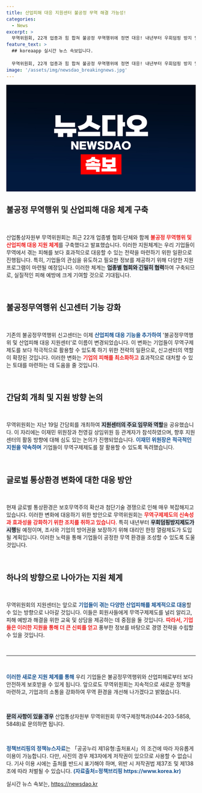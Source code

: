```yaml
---
title: 산업피해 대응 지원센터 불공정 무역 해결 가능성!
categories:
  - News
excerpt: >
  무역위원회, 22개 업종과 힘 합쳐 불공정 무역행위에 정면 대응! 내년부터 우회덤핑 방지 및 산업피해 지원센터 출범으로 우리 기업 보호 강화!
feature_text: >
  ## koreaapp 실시간 뉴스 속보입니다.

  무역위원회, 22개 업종과 힘 합쳐 불공정 무역행위에 정면 대응! 내년부터 우회덤핑 방지 및 산업피해 지원센터 출범으로 우리 기업 보호 강화!
image: '/assets/img/newsdao_breakingnews.jpg'
---
```


<p><img src="/assets/img/newsdao_breakingnews.jpg" alt="koreaapp 속보" /></p>

<h2 data-ke-size="size26">불공정 무역행위 및 산업피해 대응 체계 구축</h2>

<p data-ke-size="size16">&nbsp;</p>

<p>산업통상자원부 무역위원회는 최근 22개 업종별 협회·단체와 함께 <b><span style="color: #ee2323;">불공정 무역행위 및 산업피해 대응 지원 체계</span></b>를 구축했다고 발표했습니다. 이러한 지원체계는 우리 기업들이 무역에서 겪는 피해를 보다 효과적으로 대응할 수 있는 전략을 마련하기 위한 일환으로 진행됩니다. 특히, 기업들의 관심을 유도하고 필요한 정보를 제공하기 위해 다양한 지원 프로그램이 마련될 예정입니다. 이러한 체계는 <b><span style="background-color: #21538527;">업종별 협회와 긴밀히 협력</span></b>하여 구축되므로, 실질적인 피해 예방에 크게 기여할 것으로 기대됩니다. </p>

<p data-ke-size="size16">&nbsp;</p>

<h2 data-ke-size="size26">불공정무역행위 신고센터 기능 강화</h2>

<p data-ke-size="size16">&nbsp;</p>

<p>기존의 불공정무역행위 신고센터는 이제 <b><span style="color: #1a5490;">산업피해 대응 기능을 추가하여</span></b> '불공정무역행위 및 산업피해 대응 지원센터'로 이름이 변경되었습니다. 이 변화는 기업들이 무역구제제도를 보다 적극적으로 활용할 수 있도록 하기 위한 전략의 일환으로, 신고센터의 역할이 확장된 것입니다. 이러한 변화는 <b><span style="color: #ee2323;">기업의 피해를 최소화하고</span></b> 효과적으로 대처할 수 있는 토대를 마련하는 데 도움을 줄 것입니다. </p>

<p data-ke-size="size16">&nbsp;</p>

<h2 data-ke-size="size26">간담회 개최 및 지원 방향 논의</h2>

<p data-ke-size="size16">&nbsp;</p>

<p>무역위원회는 지난 19일 간담회를 개최하여 <b><span style="background-color: #21538527;">지원센터의 주요 임무와 역할</span></b>을 공유했습니다. 이 자리에는 이재민 위원장과 천영길 상임위원 등 관계자가 참석하였으며, 향후 지원센터의 활동 방향에 대해 심도 있는 논의가 진행되었습니다. <b><span style="color: #1a5490;">이재민 위원장은 적극적인 지원을 약속하며</span></b> 기업들이 무역구제제도를 잘 활용할 수 있도록 독려했습니다. </p>

<p data-ke-size="size16">&nbsp;</p>

<h2 data-ke-size="size26">글로벌 통상환경 변화에 대한 대응 방안</h2>

<p data-ke-size="size16">&nbsp;</p>

<p>현재 글로벌 통상환경은 보호무역주의 확산과 첨단기술 경쟁으로 인해 매우 복잡해지고 있습니다. 이러한 변화에 대응하기 위한 방안으로 무역위원회는 <b><span style="color: #ee2323;">무역구제제도의 신속성과 효과성을 강화하기 위한 조치를 취하고 있습니다.</span></b> 특히 내년부터 <b><span style="background-color: #21538527;">우회덤핑방지제도가 시행</span></b>될 예정이며, 조사와 기업의 방어권을 보장하기 위해 대리인 한정 열람제도가 도입될 계획입니다. 이러한 노력을 통해 기업들이 공정한 무역 환경을 조성할 수 있도록 도울 것입니다. </p>

<p data-ke-size="size16">&nbsp;</p>

<h2 data-ke-size="size26">하나의 방향으로 나아가는 지원 체계</h2>

<p data-ke-size="size16">&nbsp;</p>

<p>무역위원회의 지원센터는 앞으로 <b><span style="color: #1a5490;">기업들이 겪는 다양한 산업피해를 체계적으로 대응</span></b>할 수 있는 방향으로 나아갈 것입니다. 이들은 회원사들에게 무역구제제도를 널리 알리고, 피해 예방과 해결을 위한 교육 및 상담을 제공하는 데 중점을 둘 것입니다. <b><span style="color: #ee2323;">따라서, 기업들은 이러한 지원을 통해 더 큰 신뢰를 얻고</span></b> 풍부한 정보를 바탕으로 경영 전략을 수립할 수 있을 것입니다. </p>

<p data-ke-size="size16">&nbsp;</p>

<hr />

<p data-ke-size="size16">&nbsp;</p>

<p><b><span style="color: #1a5490;">이러한 새로운 지원 체계를 통해</span></b> 우리 기업들은 불공정무역행위와 산업피해로부터 보다 안전하게 보호받을 수 있게 됩니다. 앞으로도 무역위원회는 지속적으로 새로운 정책을 마련하고, 기업과의 소통을 강화하여 무역 환경을 개선해 나가겠다고 밝혔습니다.</p>

<p data-ke-size="size16">&nbsp;</p>

<p><b><span style="background-color: #21538527;">문의 사항이 있을 경우</span></b> 산업통상자원부 무역위원회 무역구제정책과(044-203-5858, 5848)로 문의하면 됩니다. </p>

<p data-ke-size="size16">&nbsp;</p>

<p><b><span style="color: #1a5490;">정책브리핑의 정책뉴스자료</span></b>는 「공공누리 제1유형:출처표시」의 조건에 따라 자유롭게 이용이 가능합니다. 다만, 사진의 경우 제3자에게 저작권이 있으므로 사용할 수 없습니다. 기사 이용 시에는 출처를 반드시 표기해야 하며, 위반 시 저작권법 제37조 및 제138조에 따라 처벌될 수 있습니다. <b><span style="color: #1a5490;">(자료출처=정책브리핑 https://www.korea.kr)</span></b></p>
실시간 뉴스 속보는, <a href="https://newsdao.kr" rel="dofollow">https://newsdao.kr</a>


